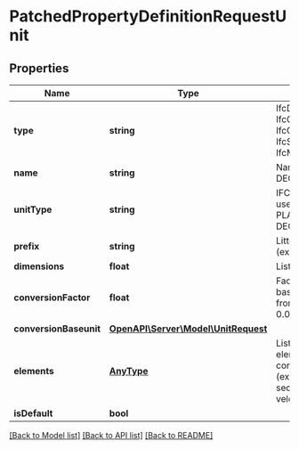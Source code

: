 # PatchedPropertyDefinitionRequestUnit

## Properties
Name | Type | Description | Notes
------------ | ------------- | ------------- | -------------
**type** | **string** | IfcDerivedUnit, IfcContextDependentUnit, IfcConversionBasedUnit, IfcSIUnit or IfcMonetaryUnit | 
**name** | **string** | Name of the unit (ex: DEGREE) | [optional] 
**unitType** | **string** | IFC type of the unit or user defined type (ex: PLANEANGLEUNIT for DEGREE and RADIAN) | [optional] 
**prefix** | **string** | Litteral prefix for scale (ex: MILLI, KILO, etc..) | [optional] 
**dimensions** | **float** | List of 7 units dimensions | [optional] 
**conversionFactor** | **float** | Factor of conversion and base unit id (ex: DEGREE from RADIAN with factor 0.0174532925199433) | [optional] 
**conversionBaseunit** | [**OpenAPI\Server\Model\UnitRequest**](UnitRequest.md) |  | [optional] 
**elements** | [**AnyType**](AnyType.md) | List of constitutive unit elements by id with corresponding exponent (ex: [meterID/1, secondID/-1] for velocity) | [optional] 
**isDefault** | **bool** |  | [optional] 

[[Back to Model list]](../README.md#documentation-for-models) [[Back to API list]](../README.md#documentation-for-api-endpoints) [[Back to README]](../README.md)



